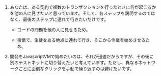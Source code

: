1. あなたは、ある契約で複数のトランザクションを行ったときに何が起こるかを他の人に見せたいと思っています。そして、各ステップを説明するのではなく、最後のステップに連れて行きたいだけです。

    - コードの問題を他の人に見せるため。
    
    - 授業で、生徒をある地点に連れて行き、そこから作業を始めさせるため。

2. 開発をJavascriptVMで始めたいのは、それが迅速だからですが、その後に別のテストネットに切り替えたいと考えています。ただし、異なるネットワークごとに面倒なクリックを手動で繰り返すのは避けたいです。
